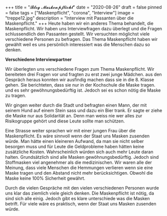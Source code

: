 +++
title = "𝓑𝓵𝓸𝓰 𝓜𝓪𝓼𝓴𝓮𝓷𝓹𝓯𝓵𝓲𝓬𝓱𝓽"
date = "2020-08-26"
draft = false
pinned = false
tags = ["Maskenpflicht", "corona", "Interview"]
image = "treppe12.jpg"
description = "Interview mit Passanten über die Maskenpflicht."
+++
Heute haben wir ein anderes Thema behandelt, die Maskenpflicht. Wir haben uns Interviewfragen dazu überlegt und die Fragen schlussendlich den Passanten gestellt. Wir versuchten möglichst viele verschiedene Personen zu befragen. Das Thema Maskenpflicht haben wir gewählt weil es uns persönlich interessiert was die Menschen dazu so denken.



**Verschiedene Interviewpartner**

Wir überlegten uns verschiedene Fragen zum Thema Maskenpflicht. Wir bereiteten drei Fragen vor und fragten zu erst zwei junge Mädchen. aus den Gespräch heraus konnten wir ausfindig machen dass sie in die 8. Klasse gehen. Sie berichteten, dass sie nur in der Kochschule die Maske tragen. und es sehr gewöhnungsbedürftig ist. Jedoch sei es schon nötig die Maske zu tragen.

Wir gingen weiter durch die Stadt und befragten einen Mann, der mit seinem Hund auf einem Stein sass und dazu ein Bier trank. Er sagte er ziehe die Maske nur aus Solidarität an. Denn man weiss nie wer alles zur Risikogruppe gehört und diese Leute sollte man schützen. 

Eine Strasse weiter sprachen wir mit einer jungen Frau über die Maskenpflicht. Es wäre sinnvoll wenn der Staat uns Masken zusenden würde. Man hätte einen kleineren Aufwand, da man sie nicht selber besorgen muss und für Leute die Geldprobleme haben hätten keine zusätzliche Kosten. Wahrscheinlich würden sich auch mehr Leute daran halten. Grundsätzlich sind alle Masken gewöhnungsbedürftig. Jedoch sind Stoffmasken viel angenehmer als die medizinischen. Wir waren alle der Meinung, dass viele Menschen die Hemmungen verlieren wenn sie eine Maske tragen und den Abstand nicht mehr berücksichtigen. Obwohl die Maske keine 100% Sicherheit gewährt. 

Durch die vielen Gespräche mit den vielen verschiedenen Personen wurde uns klar das ziemlich viele gleich denken. Die Maskenpflicht ist nötig, da sind sich alle einig. Jedoch gibt es klare unterschiede was die Masken betrift. Für viele wäre es praktisch, wenn der Staat uns Masken zusenden würde.